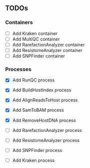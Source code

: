 TODOs
-----

### Containers

- [ ] Add Kraken container
- [ ] Add MultiQC container
- [ ] Add RarefactionAnalyzer container
- [ ] Add ResistomeAnalyzer container
- [ ] Add SNPFinder container

### Processes

- [x] Add RunQC process
- [x] Add BuildHostIndex process
- [x] Add AlignReadsToHost process
- [x] Add SamToBAM process
- [x] Add RemoveHostDNA process
- [ ] Add RarefactionAnalyzer process
- [ ] Add ResistomeAnalyzer process
- [ ] Add SNPFinder process
- [ ] Add Kraken process

